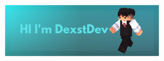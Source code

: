 <h1 align="center">
      <img src="assets/DexstDev.png" alt="DexstDev Github Banner">
    </a>
</h1>